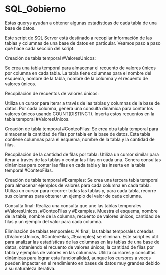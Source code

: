 # SQL_Gobierno
Estas querys ayudan a obtener algunas estadísticas de cada tabla de una base de datos.

Este script de SQL Server está destinado a recopilar información de las tablas y columnas de una base de datos en particular. Veamos paso a paso qué hace cada sección del script:

Creación de tabla temporal #ValoresUnicos:

Se crea una tabla temporal para almacenar el recuento de valores únicos por columna en cada tabla. La tabla tiene columnas para el nombre del esquema, nombre de la tabla, nombre de la columna y el recuento de valores únicos.

Recopilación de recuentos de valores únicos:

Utiliza un cursor para iterar a través de las tablas y columnas de la base de datos.
Por cada columna, genera una consulta dinámica para contar los valores únicos usando COUNT(DISTINCT).
Inserta estos recuentos en la tabla temporal #ValoresUnicos.

Creación de tabla temporal #ConteoFilas:
Se crea otra tabla temporal para almacenar la cantidad de filas por tabla en la base de datos. Esta tabla contiene columnas para el esquema, nombre de la tabla y la cantidad de filas.

Recopilación de la cantidad de filas por tabla:
Utiliza un cursor similar para iterar a través de las tablas y contar las filas en cada una.
Genera consultas dinámicas para contar las filas en cada tabla y las inserta en la tabla temporal #ConteoFilas.

Creación de tabla temporal #Examples:
Se crea una tercera tabla temporal para almacenar ejemplos de valores para cada columna en cada tabla.
Utiliza un cursor para recorrer todas las tablas y, para cada tabla, recorre sus columnas para obtener un ejemplo del valor de cada columna.

Consulta final:
Realiza una consulta que une las tablas temporales #ValoresUnicos, #ConteoFilas y #Examples.
Muestra el esquema, nombre de la tabla, nombre de la columna, recuento de valores únicos, cantidad de filas y un ejemplo del valor para cada columna.

Eliminación de tablas temporales:
Al final, las tablas temporales creadas (#ValoresUnicos, #ConteoFilas, #Examples) se eliminan.
Este script es útil para analizar las estadísticas de las columnas en las tablas de una base de datos, obteniendo el recuento de valores únicos, la cantidad de filas por tabla y ejemplos de valores en las columnas. Utiliza cursores y consultas dinámicas para lograr esta funcionalidad, aunque los cursores a veces pueden impactar en el rendimiento en bases de datos muy grandes debido a su naturaleza iterativa.
